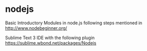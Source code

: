 nodejs
======

Basic Introductory Modules in node.js following steps mentioned in http://www.nodebeginner.org/

Sublime Text 3 IDE with the following plugin
https://sublime.wbond.net/packages/Nodejs
